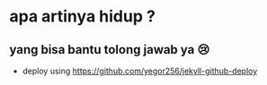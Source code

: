# apa artinya hidup ?
## yang bisa bantu tolong jawab ya 😢



- deploy using https://github.com/yegor256/jekyll-github-deploy
